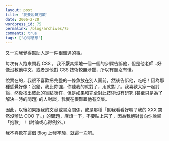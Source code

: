 ```yaml
---
layout: post
title: '我要說聲抱歉'
date: 2006-2-20
wordpress_id: 75
permalink: /blog/archives/75
comments: true
tags: ["心得感想"]
---
```


又一次我覺得幫助人是一件很難過的事。

每次有人跑來問我 CSS ，我不厭其煩地一個一個的步驟告訴他，但是他老師...好像沒教他中文，或者是他對 CSS 技術較無涉獵，所以有聽沒有懂。

說實在的，我很不喜歡把完整的一條魚放在別人面前，然後告訴他，吃吧！因為那種感覺好像：沒錯，我比你強，你聽我的就對了，用就對了。我喜歡大家一起討論，然後找出彼此的盲點所在，但是如果和完全對此技術沒有研究 (甚至只是為了解決一時的問題) 的人對談，我實在很難跟他有交集。

因此，以後如果跟我的文章或書沒關係，或是那種「幫我看看好嗎？我的 XXX 突然沒辦法 OOO  了。」的問題，麻煩一下，不要貼上來了，因為我絕對會向你說聲「抱歉」！ (討論或心得例外。) 


我不喜歡在這個 Blog 上發牢騷，就這一次吧。
